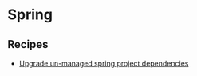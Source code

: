 # Spring

## Recipes

* [Upgrade un-managed spring project dependencies](upgradeexplicitspringbootdependencies.md)


